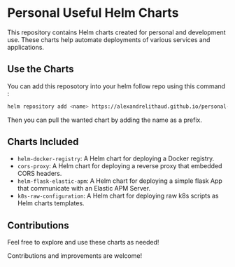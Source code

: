 # Personal Useful Helm Charts

This repository contains Helm charts created for personal and development use. These charts help automate deployments of various services and applications.

## Use the Charts

You can add this reposotory into your helm follow repo using this command :

```bash
helm repository add <name> https://alexandrelithaud.github.io/personal-useful-helm-charts/
```

Then you can pull the wanted chart by adding the name as a prefix.

## Charts Included
- `helm-docker-registry`: A Helm chart for deploying a Docker registry.
- `cors-proxy`: A Helm chart for deploying a reverse proxy that embedded CORS headers.
- `helm-flask-elastic-apm`: A Helm chart for deploying a simple flask App that communicate with an Elastic APM Server.
- `k8s-raw-configuration`: A Helm chart for deploying raw k8s scripts as Helm charts templates.

## Contributions

Feel free to explore and use these charts as needed!

Contributions and improvements are welcome!
